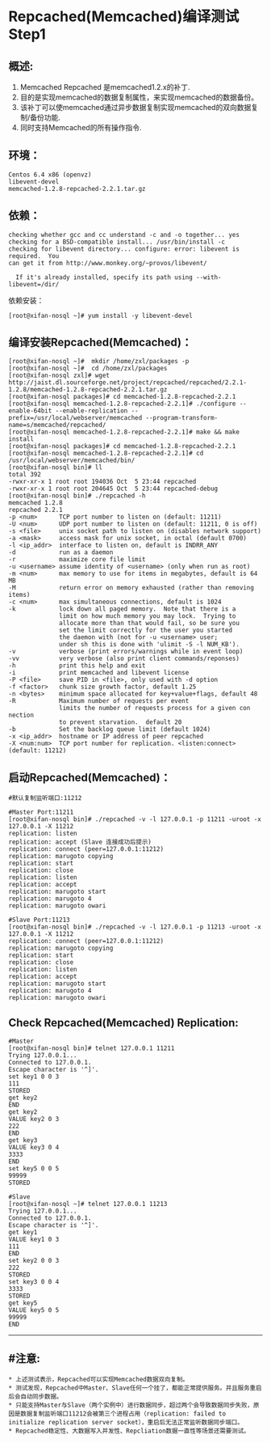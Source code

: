 Repcached(Memcached)编译测试 Step1
=================================

概述:
------
1. Memcached Repcached 是memcached1.2.x的补丁.
2. 目的是实现memcached的数据复制属性，来实现memcached的数据备份。
3. 该补丁可以使memcached通过异步数据复制实现memcached的双向数据复制/备份功能.
4. 同时支持Memcached的所有操作指令.

环境：
------
	Centos 6.4 x86 (openvz)
	libevent-devel
	memcached-1.2.8-repcached-2.2.1.tar.gz

依赖：
------
	checking whether gcc and cc understand -c and -o together... yes
	checking for a BSD-compatible install... /usr/bin/install -c
	checking for libevent directory... configure: error: libevent is required.  You 
	can get it from http://www.monkey.org/~provos/libevent/

      If it's already installed, specify its path using --with-libevent=/dir/
    
依赖安装：

	[root@xifan-nosql ~]# yum install -y libevent-devel
	

编译安装Repcached(Memcached)：	
------------------

	[root@xifan-nosql ~]#  mkdir /home/zxl/packages -p
	[root@xifan-nosql ~]#  cd /home/zxl/packages
	[root@xifan-nosql zxl]# wget http://jaist.dl.sourceforge.net/project/repcached/repcached/2.2.1-1.2.8/memcached-1.2.8-repcached-2.2.1.tar.gz
	[root@xifan-nosql packages]# cd memcached-1.2.8-repcached-2.2.1
	[root@xifan-nosql memcached-1.2.8-repcached-2.2.1]# ./configure --enable-64bit --enable-replication --prefix=/usr/local/webserver/memcached --program-transform-name=s/memcached/repcached/
	[root@xifan-nosql memcached-1.2.8-repcached-2.2.1]# make && make install
	[root@xifan-nosql packages]# cd memcached-1.2.8-repcached-2.2.1
	[root@xifan-nosql memcached-1.2.8-repcached-2.2.1]# cd /usr/local/webserver/memcached/bin/
	[root@xifan-nosql bin]# ll
	total 392
	-rwxr-xr-x 1 root root 194036 Oct  5 23:44 repcached
	-rwxr-xr-x 1 root root 204645 Oct  5 23:44 repcached-debug
	[root@xifan-nosql bin]# ./repcached -h
	memcached 1.2.8
	repcached 2.2.1
	-p <num>      TCP port number to listen on (default: 11211)
	-U <num>      UDP port number to listen on (default: 11211, 0 is off)
	-s <file>     unix socket path to listen on (disables network support)
	-a <mask>     access mask for unix socket, in octal (default 0700)
	-l <ip_addr>  interface to listen on, default is INDRR_ANY
	-d            run as a daemon
	-r            maximize core file limit
	-u <username> assume identity of <username> (only when run as root)
	-m <num>      max memory to use for items in megabytes, default is 64 MB
	-M            return error on memory exhausted (rather than removing items)
	-c <num>      max simultaneous connections, default is 1024
	-k            lock down all paged memory.  Note that there is a
	              limit on how much memory you may lock.  Trying to
	              allocate more than that would fail, so be sure you
	              set the limit correctly for the user you started
	              the daemon with (not for -u <username> user;
	              under sh this is done with 'ulimit -S -l NUM_KB').
	-v            verbose (print errors/warnings while in event loop)
	-vv           very verbose (also print client commands/reponses)
	-h            print this help and exit
	-i            print memcached and libevent license
	-P <file>     save PID in <file>, only used with -d option
	-f <factor>   chunk size growth factor, default 1.25
	-n <bytes>    minimum space allocated for key+value+flags, default 48
	-R            Maximum number of requests per event
	              limits the number of requests process for a given con nection
	              to prevent starvation.  default 20
	-b            Set the backlog queue limit (default 1024)
	-x <ip_addr>  hostname or IP address of peer repcached
	-X <num:num>  TCP port number for replication. <listen:connect> (default: 11212)


启动Repcached(Memcached)：
--------------

	#默认复制监听端口:11212
	
	#Master Port:11211 
	[root@xifan-nosql bin]# ./repcached -v -l 127.0.0.1 -p 11211 -uroot -x 127.0.0.1 -X 11212
	replication: listen
	replication: accept (Slave 连接成功后提示)
	replication: connect (peer=127.0.0.1:11212)
	replication: marugoto copying
	replication: start
	replication: close
	replication: listen
	replication: accept
	replication: marugoto start
	replication: marugoto 4
	replication: marugoto owari

	#Slave Port:11213
	[root@xifan-nosql bin]# ./repcached -v -l 127.0.0.1 -p 11213 -uroot -x 127.0.0.1 -X 11212
	replication: connect (peer=127.0.0.1:11212)
	replication: marugoto copying
	replication: start
	replication: close
	replication: listen
	replication: accept
	replication: marugoto start
	replication: marugoto 4
	replication: marugoto owari

Check Repcached(Memcached) Replication:
----------------------------

	#Master
	[root@xifan-nosql bin]# telnet 127.0.0.1 11211
	Trying 127.0.0.1...
	Connected to 127.0.0.1.
	Escape character is '^]'.
	set key1 0 0 3
	111
	STORED
	get key2
	END
	get key2
	VALUE key2 0 3
	222
	END
	get key3
	VALUE key3 0 4
	3333
	END
	set key5 0 0 5
	99999
	STORED
	
	#Slave
	[root@xifan-nosql ~]# telnet 127.0.0.1 11213
	Trying 127.0.0.1...
	Connected to 127.0.0.1.
	Escape character is '^]'.
	get key1
	VALUE key1 0 3
	111
	END
	set key2 0 0 3
	222
	STORED
	set key3 0 0 4
	3333
	STORED
	get key5
	VALUE key5 0 5
	99999
	END
	
------
#注意:
------
	* 上述测试表示，Repcached可以实现Memcached数据双向复制。
	* 测试发现，Repcached中Master、Slave任何一个挂了，都能正常提供服务。并且服务重启后会自动同步数据。
	* 只能支持Master与Slave（两个实例中）进行数据同步，超过两个会导致数据同步失败，原因是数据复制监听端口11212会被第三个进程占用（replication: failed to initialize replication server socket），重启后无法正常监听数据同步端口。
	* Repcached稳定性、大数据写入并发性、Repcliation数据一直性等场景还需要测试。
